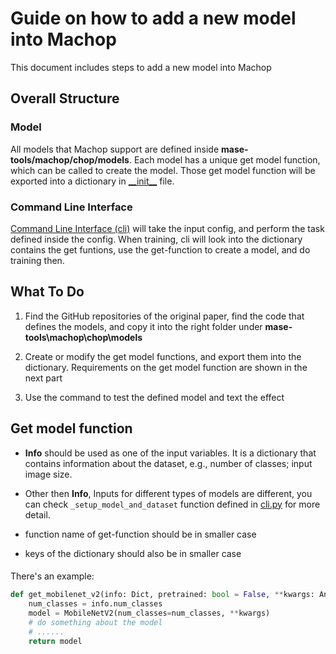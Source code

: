 # Guide on how to add a new model into Machop
This document includes steps to add a new model into Machop
## Overall Structure
### Model
All models that Machop support are defined inside **mase-tools/machop/chop/models**. Each model has a unique get model function, which can be called to create the model. Those get model function will be exported into a dictionary in [\_\_init\_\_](%2E%2E%5Cmachop%5Cchop%5Cmodels%5C%5F%5Finit%5F%5F.py) file.

### Command Line Interface
[Command Line Interface (cli)](..\machop\chop\cli.py) will take the input config, and perform the task defined inside the config. When training, cli will look into the dictionary contains the get funtions, use the get-function to create a model, and do training then.

## What To Do
1. Find the GitHub repositories of the original paper, find the code that defines the models, and copy it into the right folder under **mase-tools\machop\chop\models**

2. Create or modify the get model functions, and export them into the dictionary. Requirements on the get model function are shown in the next part

3. Use the command to test the defined model and text the effect



## Get model function
- **Info** should be used as one of the input variables. It is a dictionary that contains information about the dataset, e.g., number of classes; input image size.

- Other then **Info**, Inputs for different types of models are different, you can check `_setup_model_and_dataset` function defined in [cli.py](..\machop\chop\cli.py) for more detail.

- function name of get-function should be in smaller case
- keys of the dictionary should also be in smaller case

####

There's an example:
```python
def get_mobilenet_v2(info: Dict, pretrained: bool = False, **kwargs: Any):
    num_classes = info.num_classes
    model = MobileNetV2(num_classes=num_classes, **kwargs)
    # do something about the model
    # ......
    return model
```